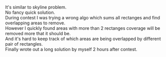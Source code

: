 It's similar to skyline problem.\
No fancy quick solution.\
During contest I was trying a wrong algo which sums all rectanges and find overlapping areas to remove.\
However I quickly found areas with more than 2 rectanges coverage will be removed more that it should be.\
And it's hard to keep track of which areas are being overlapped by different pair of rectangles.\
Finally wrote out a long solution by myself 2 hours after contest.
